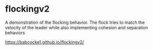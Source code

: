 # flockingv2
A demonstration of the flocking behavior. The flock tries to match the velocity of the leader while also implementing cohesion and separation behaviors

https://babcocke1.github.io/flockingv2/
